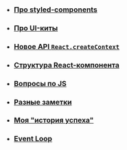 * ### [Про styled-components](https://github.com/artalar/blog/blob/master/src/pages/styled-components-part-1-the-new-architecture.md)
* ### [Про UI-киты](https://github.com/artalar/blog/blob/master/src/pages/currently-best-ui-kits.md)
* ### [Новое API `React.createContext`](https://github.com/artalar/blog/blob/master/src/pages/new-react-context.md)
* ### [Структура React-компонента](https://github.com/artalar/blog/blob/master/src/pages/react-component-structure.md)
* ### [Вопросы по JS](https://github.com/artalar/blog/blob/master/src/pages/js-questions.md)
* ### [Разные заметки](https://github.com/artalar/blog/blob/master/src/pages/notes.md)
* ### [Моя "история успеха"](https://github.com/artalar/blog/blob/master/src/pages/my-success-story.md)

* ### [Event Loop](https://github.com/artalar/blog/blob/master/src/eventLoop.js)
